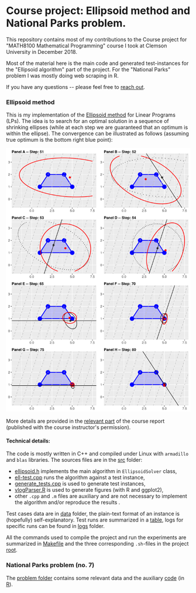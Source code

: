 # Course project: Ellipsoid method and National Parks problem.
This repository contains most of my contributions to the Course project for
"MATH8100 Mathematical Programming" course I took at Clemson University in
December 2018.

Most of the material here is the main code and generated test-instances for the
"Ellipsoid algorithm" part of the project. For the "National Parks" problem I
was mostly doing web scraping in R.

If you have any questions -- please feel free to [reach
out](https://www.bochkarev.io/contact).

### Ellipsoid method
This is my implementation of the [Ellipsoid
method](https://en.wikipedia.org/wiki/Ellipsoid_method) for Linear Programs
(LPs). The idea is to search for an optimal solution in a sequence of shrinking
ellipses (while at each step we are guaranteed that an optimum is within the
ellipse). The convergence can be illustrated as follows (assuming true optimum
is the bottom right blue point):

![Ellipsoid algo illustration](./Ellipsoid/images/ell-steps.png)

More details are provided in the [relevant part](./ellipsoid-report.pdf) of the
course report (published with the course instructor's permission).

#### Technical details:
The code is mostly written in C++ and compiled under Linux with `armadillo` and `blas` libraries.
The sources files are in the [src](./Ellipsoid/src) folder:
- [ellipsoid.h](./Ellipsoid/src/ellipsoid.h) implements the main algorithm in
  `EllipsoidSolver` class,
- [ell-test.cpp](./Ellipsoid/src/ell-test.cpp) runs the algorithm against a test instance,
- [generate_tests.cpp](./Ellipsoid/src/generate_tests.cpp) is used to generate test instances,
- [vlogParser.R](./Ellipsoid/src/vlogParser.R) is used to generate figures (with R and ggplot2),
- other `.cpp` and `.m` files are auxiliary and are not necessary to implement
  the algorithm and/or reproduce the results .

Test cases data are in [data](./Ellipsoid/data/) folder, the plain-text format
of an instance is (hopefully) self-explanatory. Test runs are summarized in a
[table](./Ellipsoid/logs/tests.log), logs for specific runs can be found in
[logs](./Ellipsoid/logs/) folder.

All the commands used to compile the project and run the experiments are summarized in [Makefile](./Ellipsoid/Makefile) and the three corresponding `.sh`-files in the project [root](./Ellipsoid/).

### National Parks problem (no. 7)
The [problem folder](./NationalParks/) contains some relevant data and the
    auxiliary [code](./NationalParks/getParks.R) (in [R](https://www.r-project.org/)). 
